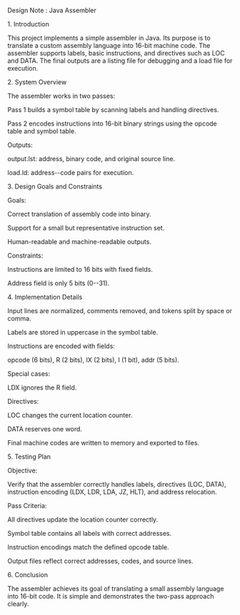 Design Note : Java Assembler

1\. Introduction

This project implements a simple assembler in Java. Its purpose is to
translate a custom assembly language into 16-bit machine code. The
assembler supports labels, basic instructions, and directives such as
LOC and DATA. The final outputs are a listing file for debugging and a
load file for execution.

2\. System Overview

The assembler works in two passes:

Pass 1 builds a symbol table by scanning labels and handling directives.

Pass 2 encodes instructions into 16-bit binary strings using the opcode
table and symbol table.

Outputs:

output.lst: address, binary code, and original source line.

load.ld: address--code pairs for execution.

3\. Design Goals and Constraints

Goals:

Correct translation of assembly code into binary.

Support for a small but representative instruction set.

Human-readable and machine-readable outputs.

Constraints:

Instructions are limited to 16 bits with fixed fields.

Address field is only 5 bits (0--31).

4\. Implementation Details

Input lines are normalized, comments removed, and tokens split by
space or comma.

Labels are stored in uppercase in the symbol table.

Instructions are encoded with fields:

opcode (6 bits), R (2 bits), IX (2 bits), I (1 bit), addr (5 bits).

Special cases:

LDX ignores the R field.

Directives:

LOC changes the current location counter.

DATA reserves one word.

Final machine codes are written to memory and exported to files.

5\. Testing Plan

Objective:

Verify that the assembler correctly handles labels, directives (LOC,
DATA), instruction encoding (LDX, LDR, LDA, JZ, HLT), and address
relocation.

Pass Criteria:

All directives update the location counter correctly.

Symbol table contains all labels with correct addresses.

Instruction encodings match the defined opcode table.

Output files reflect correct addresses, codes, and source lines.

6\. Conclusion

The assembler achieves its goal of translating a small assembly language
into 16-bit code. It is simple and demonstrates the two-pass approach
clearly. 

